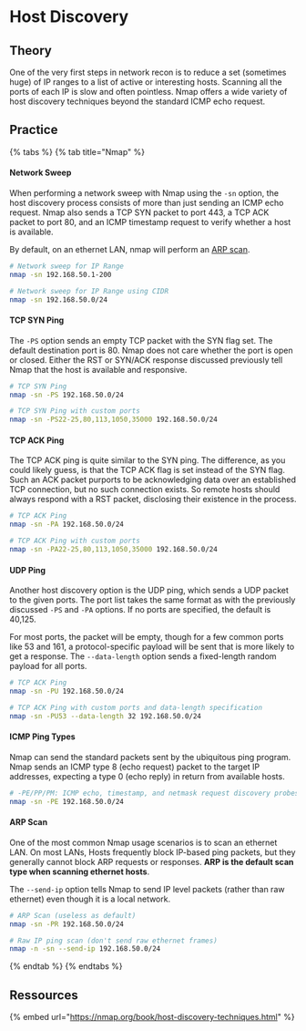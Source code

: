 # Host Discovery

## Theory

One of the very first steps in network recon is to reduce a set (sometimes huge) of IP ranges to a list of active or interesting hosts. Scanning all the ports of each IP is slow and often pointless. Nmap offers a wide variety of host discovery techniques beyond the standard ICMP echo request.

## Practice

{% tabs %}
{% tab title="Nmap" %}
#### Network Sweep

When performing a network sweep with Nmap using the `-sn` option, the host discovery process consists of more than just sending an ICMP echo request. Nmap also sends a TCP SYN packet to port 443, a TCP ACK packet to port 80, and an ICMP timestamp request to verify whether a host is available.

By default, on an ethernet LAN, nmap will perform an [ARP scan](host-discovery.md#arp-scan).

```bash
# Network sweep for IP Range
nmap -sn 192.168.50.1-200

# Network sweep for IP Range using CIDR
nmap -sn 192.168.50.0/24
```

#### TCP SYN Ping

The `-PS` option sends an empty TCP packet with the SYN flag set. The default destination port is 80. Nmap does not care whether the port is open or closed. Either the RST or SYN/ACK response discussed previously tell Nmap that the host is available and responsive.

```bash
# TCP SYN Ping
nmap -sn -PS 192.168.50.0/24

# TCP SYN Ping with custom ports
nmap -sn -PS22-25,80,113,1050,35000 192.168.50.0/24
```

#### TCP ACK Ping

The TCP ACK ping is quite similar to the SYN ping. The difference, as you could likely guess, is that the TCP ACK flag is set instead of the SYN flag. Such an ACK packet purports to be acknowledging data over an established TCP connection, but no such connection exists. So remote hosts should always respond with a RST packet, disclosing their existence in the process.

```bash
# TCP ACK Ping
nmap -sn -PA 192.168.50.0/24

# TCP ACK Ping with custom ports
nmap -sn -PA22-25,80,113,1050,35000 192.168.50.0/24
```

#### UDP Ping

Another host discovery option is the UDP ping, which sends a UDP packet to the given ports. The port list takes the same format as with the previously discussed `-PS` and `-PA` options. If no ports are specified, the default is 40,125.

For most ports, the packet will be empty, though for a few common ports like 53 and 161, a protocol-specific payload will be sent that is more likely to get a response. The `--data-length` option sends a fixed-length random payload for all ports.

```bash
# TCP ACK Ping
nmap -sn -PU 192.168.50.0/24

# TCP ACK Ping with custom ports and data-length specification
nmap -sn -PU53 --data-length 32 192.168.50.0/24
```

#### ICMP Ping Types

Nmap can send the standard packets sent by the ubiquitous ping program. Nmap sends an ICMP type 8 (echo request) packet to the target IP addresses, expecting a type 0 (echo reply) in return from available hosts.

```bash
# -PE/PP/PM: ICMP echo, timestamp, and netmask request discovery probes
nmap -sn -PE 192.168.50.0/24
```

#### ARP Scan

One of the most common Nmap usage scenarios is to scan an ethernet LAN. On most LANs, Hosts frequently block IP-based ping packets, but they generally cannot block ARP requests or responses. **ARP is the default scan type when scanning ethernet hosts**.

The `--send-ip` option tells Nmap to send IP level packets (rather than raw ethernet) even though it is a local network.

```bash
# ARP Scan (useless as default)
nmap -sn -PR 192.168.50.0/24

# Raw IP ping scan (don't send raw ethernet frames) 
nmap -n -sn --send-ip 192.168.50.0/24
```
{% endtab %}
{% endtabs %}

## Ressources

{% embed url="https://nmap.org/book/host-discovery-techniques.html" %}
